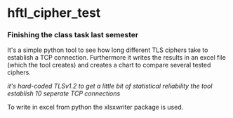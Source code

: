 # hftl_cipher_test
### Finishing the class task last semester

It's a simple python tool to see how long different TLS ciphers take to establish
a TCP connection. Furthermore it writes the results in an excel file (which the tool creates)
and creates a chart to compare several tested ciphers.

*it's hard-coded TLSv1.2*
*to get a little bit of statistical reliability the tool establish 10 seperate TCP connections*

To write in excel from python the xlsxwriter package is used.
